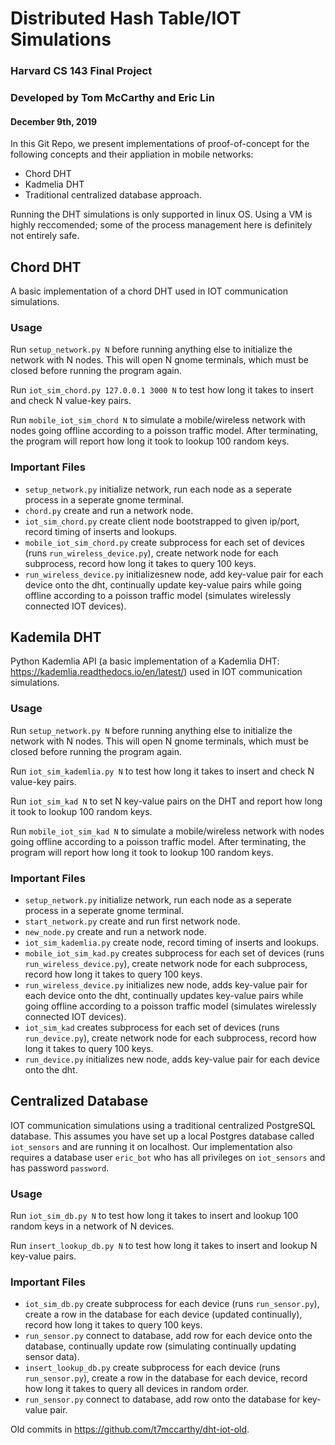 # Distributed Hash Table/IOT Simulations

### Harvard CS 143 Final Project
### Developed by Tom McCarthy and Eric Lin
#### December 9th, 2019


In this Git Repo, we present implementations of proof-of-concept for the following concepts and their appliation in mobile networks:
- Chord DHT
- Kadmelia DHT
- Traditional centralized database approach.

Running the DHT simulations is only supported in linux OS. Using a VM is highly reccomended; some of the process management here is definitely not entirely safe.

## Chord DHT
A basic implementation of a chord DHT used in IOT communication simulations.

### Usage
Run `setup_network.py N` before running anything else to initialize the network with N nodes. This will open N gnome terminals, which must be closed before running the program again.

Run `iot_sim_chord.py 127.0.0.1 3000 N` to test how long it takes to insert and check N value-key pairs.

Run `mobile_iot_sim_chord N` to simulate a mobile/wireless network with nodes going offline according to a poisson traffic model. After terminating, the program will report how long it took to lookup 100 random keys.

### Important Files
- `setup_network.py` initialize network, run each node as a seperate process in a seperate gnome terminal.
- `chord.py` create and run a network node.
- `iot_sim_chord.py` create client node bootstrapped to given ip/port, record timing of inserts and lookups.
- `mobile_iot_sim_chord.py` create subprocess for each set of devices (runs `run_wireless_device.py`), create network node for each subprocess, record how long it takes to query 100 keys.
- `run_wireless_device.py` initializesnew node, add key-value pair for each device onto the dht, continually update key-value pairs while going offline according to a poisson traffic model (simulates wirelessly connected IOT devices).


## Kademila DHT
Python Kademlia API (a basic implementation of a Kademlia DHT: https://kademlia.readthedocs.io/en/latest/) used in IOT communication simulations.

### Usage
Run `setup_network.py N` before running anything else to initialize the network with N nodes. This will open N gnome terminals, which must be closed before running the program again.

Run `iot_sim_kademlia.py N` to test how long it takes to insert and check N value-key pairs.

Run `iot_sim_kad N` to set N key-value pairs on the DHT and report how long it took to lookup 100 random keys.

Run `mobile_iot_sim_kad N` to simulate a mobile/wireless network with nodes going offline according to a poisson traffic model. After terminating, the program will report how long it took to lookup 100 random keys.

### Important Files
- `setup_network.py` initialize network, run each node as a seperate process in a seperate gnome terminal.
- `start_network.py` create and run first network node.
- `new_node.py` create and run a network node.
- `iot_sim_kademlia.py` create node, record timing of inserts and lookups.
- `mobile_iot_sim_kad.py` creates subprocess for each set of devices (runs `run_wireless_device.py`), create network node for each subprocess, record how long it takes to query 100 keys.
- `run_wireless_device.py` initializes new node, adds key-value pair for each device onto the dht, continually updates key-value pairs while going offline according to a poisson traffic model (simulates wirelessly connected IOT devices).
- `iot_sim_kad` creates subprocess for each set of devices (runs `run_device.py`), create network node for each subprocess, record how long it takes to query 100 keys.
- `run_device.py` initializes new node, adds key-value pair for each device onto the dht.


## Centralized Database
IOT communication simulations using a traditional centralized PostgreSQL database. This assumes you have set up a local Postgres database called `iot_sensors` and are running it on localhost. Our implementation also requires a database user `eric_bot` who has all privileges on `iot_sensors` and has password `password`.

### Usage
Run `iot_sim_db.py N` to test how long it takes to insert and lookup 100 random keys in a network of N devices.

Run `insert_lookup_db.py N` to test how long it takes to insert and lookup N key-value pairs.

### Important Files
- `iot_sim_db.py` create subprocess for each device (runs `run_sensor.py`), create a row in the database for each device (updated continually), record how long it takes to query 100 keys.
- `run_sensor.py` connect to database, add row for each device onto the database, continually update row (simulating continually updating sensor data).
- `insert_lookup_db.py` create subprocess for each device (runs `run_sensor.py`), create a row in the database for each device, record how long it takes to query all devices in random order.
- `run_sensor.py` connect to database, add row onto the database for key-value pair.


Old commits in https://github.com/t7mccarthy/dht-iot-old.
